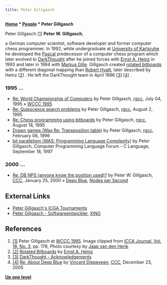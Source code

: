 ```yaml
---
title: Peter Gillgasch
---
```

**[Home](Home "Home") \* [People](People "People") \* Peter Gillgasch**



 [](File:PeterGillgasch.jpg) Peter Gillgasch <a id="cite-note-1" href="#cite-ref-1">[1]</a> 
**Peter W. Gillgasch**,  

a German computer scientist, software developer and former computer chess programmer. In 1992, while undergraduate at [University of Karlsruhe](https://en.wikipedia.org/wiki/Karlsruhe_Institute_of_Technology) he developed the [Pascal](Pascal "Pascal") predecessor of a computer chess program which later evolved to [DarkThought](DarkThought "DarkThought") after he joined forces with [Ernst A. Heinz](Ernst_A._Heinz "Ernst A. Heinz") in 1993 and later in 1994 with [Markus Gille](Markus_Gille "Markus Gille"). Gillgasch created [rotated bitboards](Rotated_Bitboards "Rotated Bitboards") with a different diagonal mapping than [Robert Hyatt](Robert_Hyatt "Robert Hyatt"), later described by Heinz <a id="cite-note-2" href="#cite-ref-2">[2]</a> . He left the DarkThought team in April 1996 <a id="cite-note-3" href="#cite-ref-3">[3]</a> <a id="cite-note-4" href="#cite-ref-4">[4]</a> . 



### 1995 ...


* [Re: World Championship of Computers](https://groups.google.com/d/msg/rec.games.chess.computer/eHsFoX1Msi0/v5p_K9RjdXoJ) by Peter Gillgasch, [rgcc](Computer_Chess_Forums "Computer Chess Forums"), July 04, 1995 » [WCCC 1995](WCCC_1995 "WCCC 1995")
* [Re: Quiescence search problems](http://groups.google.com/group/rec.games.chess.computer/msg/3586cb164110dd2e) by Peter Gillgasch, [rgcc](Computer_Chess_Forums "Computer Chess Forums"), August 2, 1995
* [Re: Chess programming using bitboards](http://groups.google.com/group/rec.games.chess.computer/msg/1a47be6e76f9d3f6) by Peter Gillgasch, [rgcc](Computer_Chess_Forums "Computer Chess Forums"), August 18, 1995
* [Drawn games (Was Re: Transposition table)](http://groups.google.com/group/rec.games.chess.computer/msg/b8bdef757df5d5c9) by Peter Gillgasch, [rgcc](Computer_Chess_Forums "Computer Chess Forums"), February 06, 1996
* [bit parallelism (WAS: Programming Language Complexity)](http://computer-programming-forum.com/47-c-language/e506a63f34a33578.htm) by Peter Gillgasch, Computer Programming Language Forum - C Language, September 18, 1997


### 2000 ...


* [Re: DB NPS (anyone know the position used)?](https://www.stmintz.com/ccc/index.php?id=91927) by Peter W. Gillgasch, [CCC](CCC "CCC"), January 25, 2000 » [Deep Blue](Deep_Blue "Deep Blue"), [Nodes per Second](Nodes_per_Second "Nodes per Second")


## External Links


* [Peter Gillgasch's ICGA Tournaments](https://www.game-ai-forum.org/icga-tournaments/person.php?id=188)
* [Peter Gillgasch - Softwareentwickler](http://www.xing.com/profile/Peter_Gillgasch), [XING](https://en.wikipedia.org/wiki/XING)


## References


1. <a id="cite-ref-1" href="#cite-note-1">[1]</a> Peter Gillgasch at [WCCC 1995](WCCC_1995 "WCCC 1995"). Image clipped from [ICCA Journal, Vol. 18, No. 3](ICGA_Journal#18_3 "ICGA Journal"), pp. 178, Photo courtesy by [Jaap van den Herik](Jaap_van_den_Herik "Jaap van den Herik")
2. <a id="cite-ref-2" href="#cite-note-2">[2]</a> [Rotated Bitboards](http://people.csail.mit.edu/heinz/dt/node8.html) by [Ernst A. Heinz](Ernst_A._Heinz "Ernst A. Heinz")
3. <a id="cite-ref-3" href="#cite-note-3">[3]</a> [DarkThought - Acknowledgements](http://people.csail.mit.edu/heinz/dt/node1.html#acknlg)
4. <a id="cite-ref-4" href="#cite-note-4">[4]</a> [Re: About Deep Blue](https://www.stmintz.com/ccc/index.php?id=473371) by [Vincent Diepeveen](Vincent_Diepeveen "Vincent Diepeveen"), [CCC](CCC "CCC"), December 23, 2005

**[Up one level](People "People")**







 
